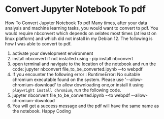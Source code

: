 # Convert Jupyter Notebook To pdf
How To Convert Jupyter Notebook To pdf
Many times, after your data analysis and machine learning tasks, you would want to convert to pdf. You would require nbconvert which depends on xelatex most times (at least on linux platform) and which did not install in my Debian 12.
The following is how I was able to convert to pdf. 
1. activate your development environment
2. install nbconvert if not installed using : pip install nbconvert
3. open terminal and navigate to the location of the notebook and run the code: jupyter nbconvert file_to_be_converted.ipynb --to webpdf
4. If you encounter the following error : RuntimeError: No suitable chromium executable found on the system. Please use '--allow-chromium-download' to allow downloading one,or install it using `playwright install chromium`, run the following code. 
5. jupyter nbconvert file_to_be_converted.ipynb --to webpdf --allow-chromium-download
6. You will get a success message and the pdf will have the same name as the notebook.
Happy Coding 
